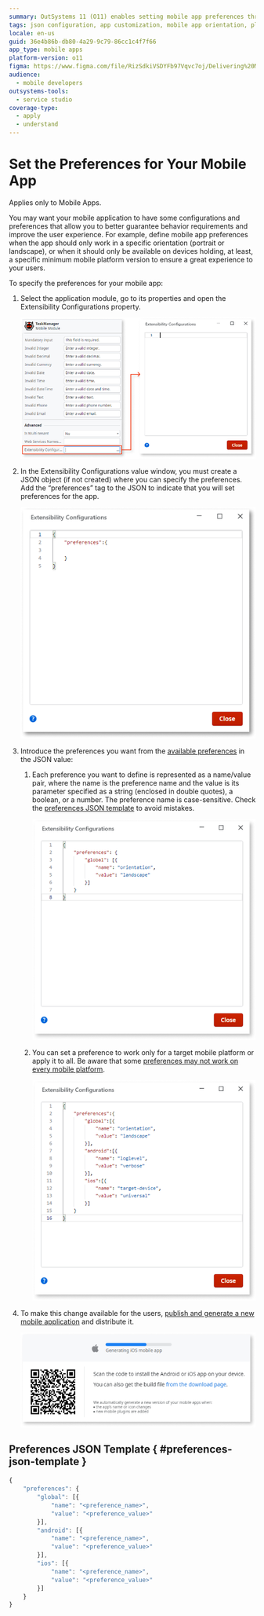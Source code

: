 ```yaml
---
summary: OutSystems 11 (O11) enables setting mobile app preferences through JSON in the Extensibility Configurations property.
tags: json configuration, app customization, mobile app orientation, platform specific configurations, cordova preferences
locale: en-us
guid: 36e4b86b-db80-4a29-9c79-86cc1c4f7f66
app_type: mobile apps
platform-version: o11
figma: https://www.figma.com/file/RizSdkiVSDYFb97Vqvc7oj/Delivering%20Mobile%20Apps?node-id=307:214
audience:
  - mobile developers
outsystems-tools:
  - service studio
coverage-type:
  - apply
  - understand
---
```


# Set the Preferences for Your Mobile App

<div class="info" markdown="1">

Applies only to Mobile Apps.

</div>

You may want your mobile application to have some configurations and preferences that allow you to better guarantee behavior requirements and improve the user experience. For example, define mobile app preferences when the app should only work in a specific orientation (portrait or landscape), or when it should only be available on devices holding, at least, a specific minimum mobile platform version to ensure a great experience to your users.

To specify the preferences for your mobile app:

1. Select the application module, go to its properties and open the Extensibility Configurations property. 

    ![Screenshot of the Extensibility Configurations property in a mobile application module](images/extensibility-configurations-ss.png "Extensibility Configurations Property")

2. In the Extensibility Configurations value window, you must create a JSON object (if not created) where you can specify the preferences. Add the “preferences” tag to the JSON to indicate that you will set preferences for the app.

    ![Screenshot showing the JSON editor within Extensibility Configurations for setting mobile app preferences](images/extensibility-preferences-ss.png "Extensibility Configurations JSON Editor")

3. Introduce the preferences you want from the [available preferences](https://cordova.apache.org/docs/en/latest/config_ref/#preference) in the JSON value: 

    1. Each preference you want to define is represented as a name/value pair, where the name is the preference name and the value is its parameter specified as a string (enclosed in double quotes), a boolean, or a number. The preference name is case-sensitive. Check the [preferences JSON template](#preferences-json-template) to avoid mistakes. 

        ![Screenshot of global preferences specified in JSON format for a mobile app](images/extensibility-preferences-global-ss.png "Global Preferences JSON Example")

    2. You can set a preference to work only for a target mobile platform or apply it to all. Be aware that some [preferences may not work on every mobile platform](https://cordova.apache.org/docs/en/latest/config_ref/#preference). 

        ![Screenshot illustrating how to set platform-specific preferences in JSON for Android and iOS](images/extensibility-preferences-global-android-ios-ss.png "Platform-Specific Preferences JSON Example")

4. To make this change available for the users, [publish and generate a new mobile application](<../generate-distribute-mobile-app/intro.md>) and distribute it. 

    ![Screenshot of the process to publish and generate a new version of a mobile application](images/generate-mobile-app-ss.png "Publish and Generate Mobile App")

## Preferences JSON Template { #preferences-json-template }

```javascript    
{
    "preferences": {
        "global": [{
            "name": "<preference_name>",
            "value": "<preference_value>"
        }],
        "android": [{
            "name": "<preference_name>",
            "value": "<preference_value>"
        }],
        "ios": [{
            "name": "<preference_name>",
            "value": "<preference_value>"
        }]
    }
}
```

